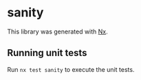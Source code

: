 # sanity

This library was generated with [Nx](https://nx.dev).

## Running unit tests

Run `nx test sanity` to execute the unit tests.
